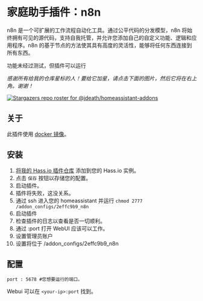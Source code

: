 # 家庭助手插件：n8n

n8n 是一个可扩展的工作流程自动化工具。通过公平代码的分发模型，n8n 将始终拥有可见的源代码，支持自我托管，并允许您添加自己的自定义功能、逻辑和应用程序。n8n 的基于节点的方法使其具有高度的灵活性，能够将任何东西连接到所有东西。

功能未经过测试，但插件可以运行 

_感谢所有给我的仓库星标的人！要给它加星，请点击下面的图片，然后它将在右上角。谢谢！_

[![Stargazers repo roster for @jdeath/homeassistant-addons](https://reporoster.com/stars/jdeath/homeassistant-addons)](https://github.com/jdeath/homeassistant-addons/stargazers)

## 关于

此插件使用 [docker 镜像](https://github.com/n8n-io/n8n)。

## 安装

1. [将我的 Hass.io 插件仓库][repository] 添加到您的 Hass.io 实例。
1. 点击 `保存` 按钮以存储您的配置。
1. 启动插件。
1. 插件将失败，这没关系。
1. 通过 ssh 进入您的 homeassistant 并运行 `chmod 2777 /addon_configs/2effc9b9_n8n`
1. 启动插件
1. 检查插件的日志以查看是否一切顺利。
1. 通过 <your-ip>:port 打开 WebUI 应该可以工作。
1. 设置管理员账户
1. 设置将位于 /addon_configs/2effc9b9_n8n

## 配置

```
port : 5678 #您想要运行的端口。
```

Webui 可以在 `<your-ip>:port` 找到。

[repository]: https://github.com/jdeath/homeassistant-addons